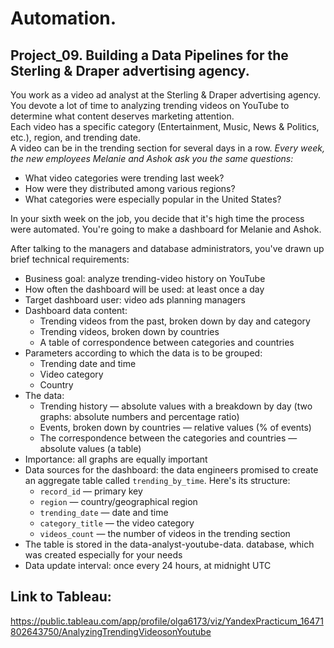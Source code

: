 # Automation.
## Project_09. Building a Data Pipelines for the Sterling &amp; Draper advertising agency.

You work as a video ad analyst at the Sterling & Draper advertising agency. You devote a lot of time to analyzing trending videos on YouTube to determine what content deserves marketing attention.<br>
Each video has a specific category (Entertainment, Music, News & Politics, etc.), region, and trending date.<br>
A video can be in the trending section for several days in a row.
*Every week, the new employees Melanie and Ashok ask you the same questions:*
- What video categories were trending last week?
- How were they distributed among various regions?
- What categories were especially popular in the United States? <br>

In your sixth week on the job, you decide that it's high time the process were automated. You're going to make a dashboard for Melanie and Ashok.

After talking to the managers and database administrators, you've drawn up brief technical requirements:<br>
- Business goal: analyze trending-video history on YouTube
- How often the dashboard will be used: at least once a day
- Target dashboard user: video ads planning managers
- Dashboard data content:
  - Trending videos from the past, broken down by day and category
  - Trending videos, broken down by countries
  - A table of correspondence between categories and countries
- Parameters according to which the data is to be grouped:
  - Trending date and time
  - Video category
  - Country
- The data:
  - Trending history — absolute values with a breakdown by day (two graphs: absolute numbers and percentage ratio)
  - Events, broken down by countries — relative values (% of events)
  - The correspondence between the categories and countries — absolute values (a table)
- Importance: all graphs are equally important
- Data sources for the dashboard: the data engineers promised to create an aggregate table called ```trending_by_time```. Here's its structure:
  - ```record_id``` — primary key
  - ```region``` — country/geographical region
  - ```trending_date``` — date and time
  - ```category_title``` — the video category
  - ```videos_count``` — the number of videos in the trending section
- The table is stored in the data-analyst-youtube-data. database, which was created especially for your needs
- Data update interval: once every 24 hours, at midnight UTC


## Link to Tableau:
https://public.tableau.com/app/profile/olga6173/viz/YandexPracticum_16471802643750/AnalyzingTrendingVideosonYoutube
